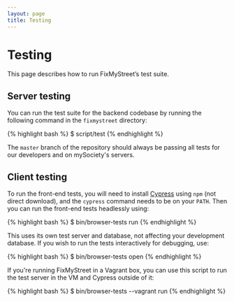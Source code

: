 ```yaml
---
layout: page
title: Testing
---
```


# Testing

<p class="lead">
  This page describes how to run FixMyStreet’s test suite.
</p>

## Server testing

You can run the test suite for the backend codebase by running the following
command in the `fixmystreet` directory:

{% highlight bash %}
$ script/test
{% endhighlight %}

The `master` branch of the repository should always be passing all tests for
our developers and on mySociety's servers.

## Client testing

To run the front-end tests, you will need to install
[Cypress](https://cypress.io) using `npm` (not direct download), and the
`cypress` command needs to be on your `PATH`. Then you can run the front-end
tests headlessly using:

{% highlight bash %}
$ bin/browser-tests run
{% endhighlight %}

This uses its own test server and database, not affecting your development
database. If you wish to run the tests interactively for debugging, use:

{% highlight bash %}
$ bin/browser-tests open
{% endhighlight %}

If you're running FixMyStreet in a Vagrant box, you can use this script to run
the test server in the VM and Cypress outside of it:

{% highlight bash %}
$ bin/browser-tests --vagrant run
{% endhighlight %}
